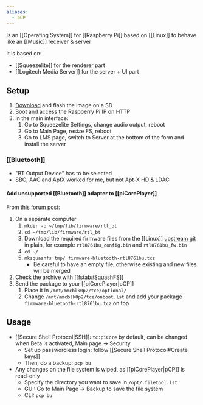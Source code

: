 ```yaml
---
aliases:
  - pCP
---
```

Is an [[Operating System]] for [[Raspberry Pi]] based on [[Linux]] to behave like an [[Music]] receiver & server

It is based on:
- [[Squeezelite]] for the renderer part
- [[Logitech Media Server]] for the server + UI part
## Setup
1. [Download](https://docs.picoreplayer.org/downloads/) and flash the image on a SD
2. Boot and access the Raspberry Pi IP on HTTP
3. In the main interface:
	1. Go to Squeezelite Settings, change audio output, reboot
	2. Go to Main Page, resize FS, reboot
	3. Go to LMS page, switch to Server at the bottom of the form and install the server
### [[Bluetooth]]
- "BT Output Device" has to be selected
- SBC, AAC and AptX worked for me, but not Apt-X HD & LDAC
#### Add unsupported [[Bluetooth]] adapter to [[piCorePlayer]]
From [this forum post](https://forums.slimdevices.com/forum/user-forums/linux-unix/111586-picoreplayer-8-0-0-bluetooth-discussion?p=1633747#post1633747):
1. On a separate computer
	1. `mkdir -p ~/tmp/lib/firmware/rtl_bt​`
	2. `cd ~/tmp/lib/firmware/rtl_bt​`
	3. Download the required firmware files from the [[Linux]] [upstream git](https://git.kernel.org/pub/scm/linux/kernel/git/firmware/linux-firmware.git/tree/rtl_bt) in plain, for example `rtl8761bu_config.bin` and `rtl8761bu_fw.bin` 
	4. `cd ~/`
	5. `mksquashfs tmp/ firmware-bluetooth-rtl8761bu.tcz`
		- Be careful to have an empty file, otherwise existing and new files will be merged
2. Check the archive with [[fstab#SquashFS]]
3. Send the package to your [[piCorePlayer|pCP]]
	1. Place it in `/mnt/mmcblk0p2/tce/optional/`
	2. Change `/mnt/mmcblk0p2/tce/onboot.lst` and add your package `firmware-bluetooth-rtl8761bu.tcz` on top
## Usage
- [[Secure Shell Protocol|SSH]]: `tc:piCore` by default, can be changed when Beta is activated, Main page → Security
	- Set up passwordless login: follow [[Secure Shell Protocol#Create keys]]
	- Then, do a backup: `pcp bu`
- Any changes on the file system is wiped, as [[piCorePlayer|pCP]] is read-only
	- Specify the directory you want to save in `/opt/.filetool.lst`
	- GUI: Go to Main Page → Backup to save the file system
	- CLI: `pcp bu`